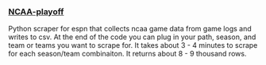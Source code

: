 ### [NCAA-playoff](http://espn.go.com/college-football/)
Python scraper for espn that collects ncaa game data from game logs and writes to csv. At the end of the code you can plug in your path, season, and team or teams you want to scrape for. It takes about 3 - 4 minutes to scrape for each season/team combinaiton. It returns about 8 - 9 thousand rows.
